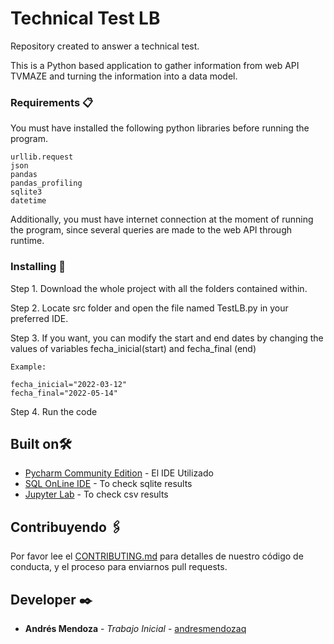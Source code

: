 # Technical Test LB

Repository created to answer a technical test.

This is a Python based application to gather information from web API TVMAZE and turning the information into a data model.

### Requirements 📋

You must have installed the following python libraries before running the program.

```
urllib.request 
json
pandas
pandas_profiling
sqlite3
datetime
```

Additionally, you must have internet connection at the moment of running the program, since several queries are made to the web API through runtime.

### Installing 🔧

Step 1. Download the whole project with all the folders contained within.

Step 2. Locate src folder and open the file named TestLB.py in your preferred IDE.

Step 3. If you want, you can modify the start and end dates by changing the values of variables fecha_inicial(start) and fecha_final (end)

```
Example:

fecha_inicial="2022-03-12"
fecha_final="2022-05-14"

```
Step 4. Run the code

## Built on🛠️

* [Pycharm Community Edition](https://www.jetbrains.com/es-es/pycharm/download/#section=windows) - El IDE Utilizado
* [SQL OnLine IDE](https://sqliteonline.com/) - To check sqlite results
* [Jupyter Lab](https://jupyterlab.readthedocs.io/en/stable/) - To check csv results

## Contribuyendo 🖇️

Por favor lee el [CONTRIBUTING.md](https://gist.github.com/villanuevand/xxxxxx) para detalles de nuestro código de conducta, y el proceso para enviarnos pull requests.

## Developer ✒️

* **Andrés Mendoza** - *Trabajo Inicial* - [andresmendozaq](https://github.com/andresmendozaq)
